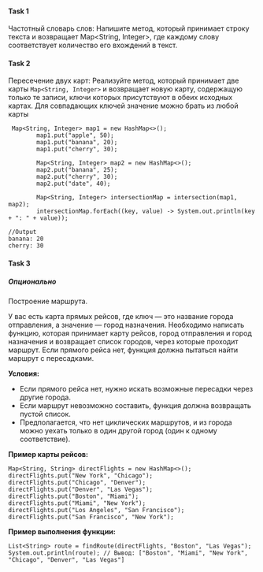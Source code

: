 #### Task 1

Частотный словарь слов:
Напишите метод, который принимает строку текста и возвращает Map<String, Integer>, где каждому слову соответствует количество его вхождений в текст.


#### Task 2

Пересечение двух карт:
Реализуйте метод, который принимает две карты `Map<String, Integer>` и возвращает новую карту, содержащую только те записи, ключи которых присутствуют в обеих исходных картах.
Для совпадающих ключей значение можно брать из любой карты

```
 Map<String, Integer> map1 = new HashMap<>();
        map1.put("apple", 50);
        map1.put("banana", 20);
        map1.put("cherry", 30);

        Map<String, Integer> map2 = new HashMap<>();
        map2.put("banana", 25);
        map2.put("cherry", 30);
        map2.put("date", 40);

        Map<String, Integer> intersectionMap = intersection(map1, map2);
        intersectionMap.forEach((key, value) -> System.out.println(key + ": " + value));
```

```
//Output
banana: 20
cherry: 30
```




#### Task 3 
##### *Опционально*

Построение маршрута.

У вас есть карта прямых рейсов, где ключ — это название города отправления, а значение — город назначения. Необходимо написать функцию, которая принимает карту рейсов, город отправления и город назначения и возвращает список городов, через которые проходит маршрут. Если прямого рейса нет, функция должна пытаться найти маршрут с пересадками.

**Условия:**
- Если прямого рейса нет, нужно искать возможные пересадки через другие города.
- Если маршрут невозможно составить, функция должна возвращать пустой список.
- Предполагается, что нет циклических маршрутов, и из города можно уехать только в один другой город (один к одному соответствие).

**Пример карты рейсов:**
```
Map<String, String> directFlights = new HashMap<>();
directFlights.put("New York", "Chicago");
directFlights.put("Chicago", "Denver");
directFlights.put("Denver", "Las Vegas");
directFlights.put("Boston", "Miami");
directFlights.put("Miami", "New York");
directFlights.put("Los Angeles", "San Francisco");
directFlights.put("San Francisco", "New York");
```

**Пример выполнения функции:**
```
List<String> route = findRoute(directFlights, "Boston", "Las Vegas");
System.out.println(route); // Вывод: ["Boston", "Miami", "New York", "Chicago", "Denver", "Las Vegas"]
```













